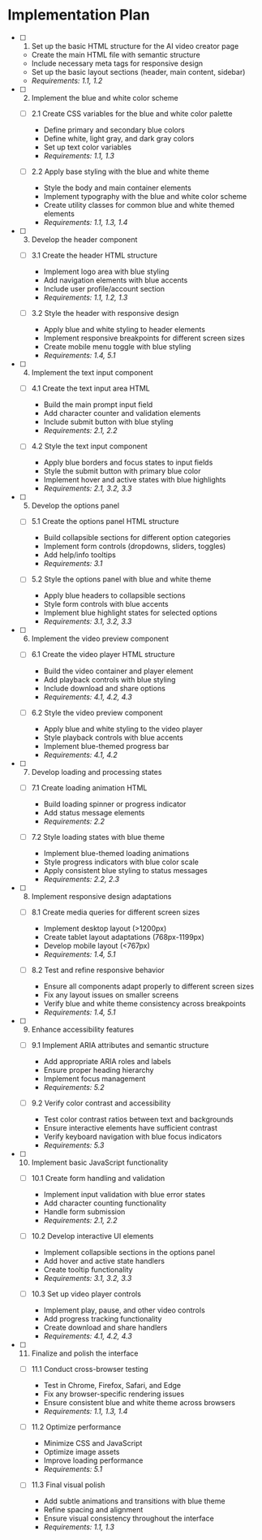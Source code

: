 # Implementation Plan

- [ ] 1. Set up the basic HTML structure for the AI video creator page



  - Create the main HTML file with semantic structure
  - Include necessary meta tags for responsive design
  - Set up the basic layout sections (header, main content, sidebar)
  - _Requirements: 1.1, 1.2_










- [ ] 2. Implement the blue and white color scheme
  - [ ] 2.1 Create CSS variables for the blue and white color palette
    - Define primary and secondary blue colors
    - Define white, light gray, and dark gray colors
    - Set up text color variables
    - _Requirements: 1.1, 1.3_
  
  - [ ] 2.2 Apply base styling with the blue and white theme
    - Style the body and main container elements
    - Implement typography with the blue and white color scheme
    - Create utility classes for common blue and white themed elements
    - _Requirements: 1.1, 1.3, 1.4_

- [ ] 3. Develop the header component
  - [ ] 3.1 Create the header HTML structure
    - Implement logo area with blue styling
    - Add navigation elements with blue accents
    - Include user profile/account section
    - _Requirements: 1.1, 1.2, 1.3_
  
  - [ ] 3.2 Style the header with responsive design
    - Apply blue and white styling to header elements
    - Implement responsive breakpoints for different screen sizes
    - Create mobile menu toggle with blue styling
    - _Requirements: 1.4, 5.1_

- [ ] 4. Implement the text input component
  - [ ] 4.1 Create the text input area HTML
    - Build the main prompt input field
    - Add character counter and validation elements
    - Include submit button with blue styling
    - _Requirements: 2.1, 2.2_
  
  - [ ] 4.2 Style the text input component
    - Apply blue borders and focus states to input fields
    - Style the submit button with primary blue color
    - Implement hover and active states with blue highlights
    - _Requirements: 2.1, 3.2, 3.3_

- [ ] 5. Develop the options panel
  - [ ] 5.1 Create the options panel HTML structure
    - Build collapsible sections for different option categories
    - Implement form controls (dropdowns, sliders, toggles)
    - Add help/info tooltips
    - _Requirements: 3.1_
  
  - [ ] 5.2 Style the options panel with blue and white theme
    - Apply blue headers to collapsible sections
    - Style form controls with blue accents
    - Implement blue highlight states for selected options
    - _Requirements: 3.1, 3.2, 3.3_

- [ ] 6. Implement the video preview component
  - [ ] 6.1 Create the video player HTML structure
    - Build the video container and player element
    - Add playback controls with blue styling
    - Include download and share options
    - _Requirements: 4.1, 4.2, 4.3_
  
  - [ ] 6.2 Style the video preview component
    - Apply blue and white styling to the video player
    - Style playback controls with blue accents
    - Implement blue-themed progress bar
    - _Requirements: 4.1, 4.2_

- [ ] 7. Develop loading and processing states
  - [ ] 7.1 Create loading animation HTML
    - Build loading spinner or progress indicator
    - Add status message elements
    - _Requirements: 2.2_
  
  - [ ] 7.2 Style loading states with blue theme
    - Implement blue-themed loading animations
    - Style progress indicators with blue color scale
    - Apply consistent blue styling to status messages
    - _Requirements: 2.2, 2.3_

- [ ] 8. Implement responsive design adaptations
  - [ ] 8.1 Create media queries for different screen sizes
    - Implement desktop layout (>1200px)
    - Create tablet layout adaptations (768px-1199px)
    - Develop mobile layout (<767px)
    - _Requirements: 1.4, 5.1_
  
  - [ ] 8.2 Test and refine responsive behavior
    - Ensure all components adapt properly to different screen sizes
    - Fix any layout issues on smaller screens
    - Verify blue and white theme consistency across breakpoints
    - _Requirements: 1.4, 5.1_

- [ ] 9. Enhance accessibility features
  - [ ] 9.1 Implement ARIA attributes and semantic structure
    - Add appropriate ARIA roles and labels
    - Ensure proper heading hierarchy
    - Implement focus management
    - _Requirements: 5.2_
  
  - [ ] 9.2 Verify color contrast and accessibility
    - Test color contrast ratios between text and backgrounds
    - Ensure interactive elements have sufficient contrast
    - Verify keyboard navigation with blue focus indicators
    - _Requirements: 5.3_

- [ ] 10. Implement basic JavaScript functionality
  - [ ] 10.1 Create form handling and validation
    - Implement input validation with blue error states
    - Add character counting functionality
    - Handle form submission
    - _Requirements: 2.1, 2.2_
  
  - [ ] 10.2 Develop interactive UI elements
    - Implement collapsible sections in the options panel
    - Add hover and active state handlers
    - Create tooltip functionality
    - _Requirements: 3.1, 3.2, 3.3_
  
  - [ ] 10.3 Set up video player controls
    - Implement play, pause, and other video controls
    - Add progress tracking functionality
    - Create download and share handlers
    - _Requirements: 4.1, 4.2, 4.3_

- [ ] 11. Finalize and polish the interface
  - [ ] 11.1 Conduct cross-browser testing
    - Test in Chrome, Firefox, Safari, and Edge
    - Fix any browser-specific rendering issues
    - Ensure consistent blue and white theme across browsers
    - _Requirements: 1.1, 1.3, 1.4_
  
  - [ ] 11.2 Optimize performance
    - Minimize CSS and JavaScript
    - Optimize image assets
    - Improve loading performance
    - _Requirements: 5.1_
  
  - [ ] 11.3 Final visual polish
    - Add subtle animations and transitions with blue theme
    - Refine spacing and alignment
    - Ensure visual consistency throughout the interface
    - _Requirements: 1.1, 1.3_